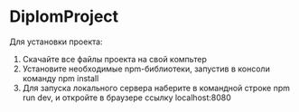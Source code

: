 # DiplomProject


Для установки проекта:
1. Скачайте все файлы проекта на свой компьтер
2. Установите необходимые npm-библиотеки, запустив в консоли команду npm install
3. Для запуска локального сервера наберите в командной строке npm run dev, и откройте в браузере ссылку localhost:8080

